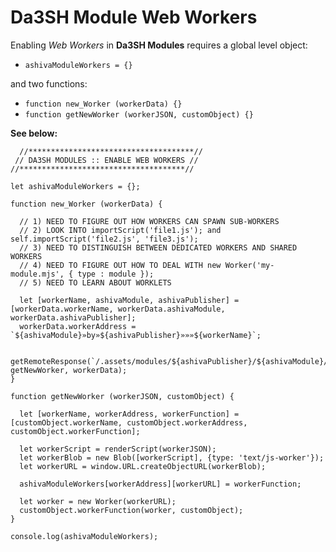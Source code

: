 # Da3SH Module Web Workers

Enabling _Web Workers_ in **Da3SH Modules** requires a global level object:

 - `ashivaModuleWorkers = {}`

and two functions:

 - `function new_Worker (workerData) {}`
 - `function getNewWorker (workerJSON, customObject) {}`
 
**See below:**

```
  //*************************************//
 // DA3SH MODULES :: ENABLE WEB WORKERS //
//*************************************//

let ashivaModuleWorkers = {};

function new_Worker (workerData) {

  // 1) NEED TO FIGURE OUT HOW WORKERS CAN SPAWN SUB-WORKERS
  // 2) LOOK INTO importScript('file1.js'); and self.importScript('file2.js', 'file3.js');
  // 3) NEED TO DISTINGUISH BETWEEN DEDICATED WORKERS AND SHARED WORKERS
  // 4) NEED TO FIGURE OUT HOW TO DEAL WITH new Worker('my-module.mjs', { type : module });
  // 5) NEED TO LEARN ABOUT WORKLETS

  let [workerName, ashivaModule, ashivaPublisher] = [workerData.workerName, workerData.ashivaModule, workerData.ashivaPublisher];
  workerData.workerAddress = `${ashivaModule}»by»${ashivaPublisher}»»»${workerName}`;

  getRemoteResponse(`/.assets/modules/${ashivaPublisher}/${ashivaModule}/datasheets/${workerName}on`, getNewWorker, workerData);
}

function getNewWorker (workerJSON, customObject) {

  let [workerName, workerAddress, workerFunction] = [customObject.workerName, customObject.workerAddress, customObject.workerFunction];
  
  let workerScript = renderScript(workerJSON);
  let workerBlob = new Blob([workerScript], {type: 'text/js-worker'});
  let workerURL = window.URL.createObjectURL(workerBlob);

  ashivaModuleWorkers[workerAddress][workerURL] = workerFunction;

  let worker = new Worker(workerURL);
  customObject.workerFunction(worker, customObject);
}

console.log(ashivaModuleWorkers);

```

